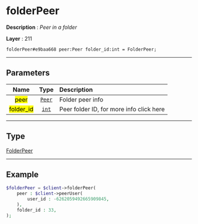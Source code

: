 # folderPeer

**Description** : *Peer in a folder*

**Layer** : 211

```tl
folderPeer#e9baa668 peer:Peer folder_id:int = FolderPeer;
```

---

## Parameters

| Name | Type | Description |
| :---: | :---: | :--- |
| <mark>peer</mark> | [`Peer`](type/Peer) | Folder peer info |
| <mark>folder_id</mark> | [`int`](type/int) | Peer folder ID, for more info click here |

---

## Type

[FolderPeer](type/FolderPeer)

---

## Example

```php
$folderPeer = $client->folderPeer(
	peer : $client->peerUser(
		user_id : -6262059492665909845,
	),
	folder_id : 33,
);
```